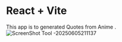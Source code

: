 # React + Vite

This app is to generated Quotes from Anime . ![ScreenShot Tool -20250605211137](https://github.com/user-attachments/assets/b68fe46a-257b-4c04-82c5-f908d9c5efe2)
